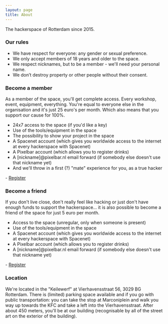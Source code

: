 ```yaml
---
layout: page
title: About
---
```


<p class="message">
  The hackerspace of Rotterdam since 2015.
</p>

### Our rules
* We have respect for everyone: any gender or sexual preference.
* We only accept members of 18 years and older to the space.
* We respect nicknames, but to be a member - we'll need your personal name.
* We don’t destroy property or other people without their consent.

### Become a member
As a member of the space, you'll get complete access. Every workshop, event, equipment, everything. You're equal to everyone else in the organisation and it's just 25 euro's per month. Which also means that you support our cause for 100%.

* 24x7 access to the space (if you'd like a key)
* Use of the tools/equipment in the space
* The possibility to show your project in the space
* A Spacenet account (which gives you worldwide access to the internet at every hackerspace with Spacenet)
* A Pixelbar account (which allows you to register drinks)
* A [nickname]@pixelbar.nl email forward (if somebody else doesn't use that nickname yet)
* And we'll throw in a first (?) "mate" experience for you, as a true hacker

\- [Register](/register)

### Become a friend

If you don't live close, don't really feel like hacking or just don't have enough funds to support the hackerspace... it is also possible to become a friend of the space for just 5 euro per month.

* Access to the space (unregular, only when someone is present)
* Use of the tools/equipment in the space
* A Spacenet account (which gives you worldwide access to the internet at every hackerspace with Spacenet)
* A Pixelbar account (which allows you to register drinks)
* A [nickname]@pixelbar.nl email forward (if somebody else doesn't use that nickname yet)

\- [Register](/register)

### Location

We're located in the "Keilewerf" at Vierhavensstraat 56, 3029 BG Rotterdam. There is (limited) parking space available and if you go with public transportation: you can take the stop at Marconiplein and walk you way up towards the KFC and take a left into the Vierhavensstraat. After about 450 meters, you'll be at our building (recognisable by all of the street art on the exterior of the building).

<script src="https://maps.googleapis.com/maps/api/js"></script>
<script>
  function initialize() {
    var mapCanvas = document.getElementById('map');
    var mapOptions = {
      center: new google.maps.LatLng(51.910111, 4.433988),
      zoom: 16,
      mapTypeId: google.maps.MapTypeId.ROADMAP
    }
    var map = new google.maps.Map(mapCanvas, mapOptions)
    var markerPos = new google.maps.LatLng(51.910111, 4.433988);
    var marker = new google.maps.Marker({
      position: markerPos,
      map: map,
      title: "Pixelbar HQ",
    });
  }
  google.maps.event.addDomListener(window, 'load', initialize);
</script>
<div id="map" style="width: 100%; height: 400px; margin-bottom: 15px;"></div>
